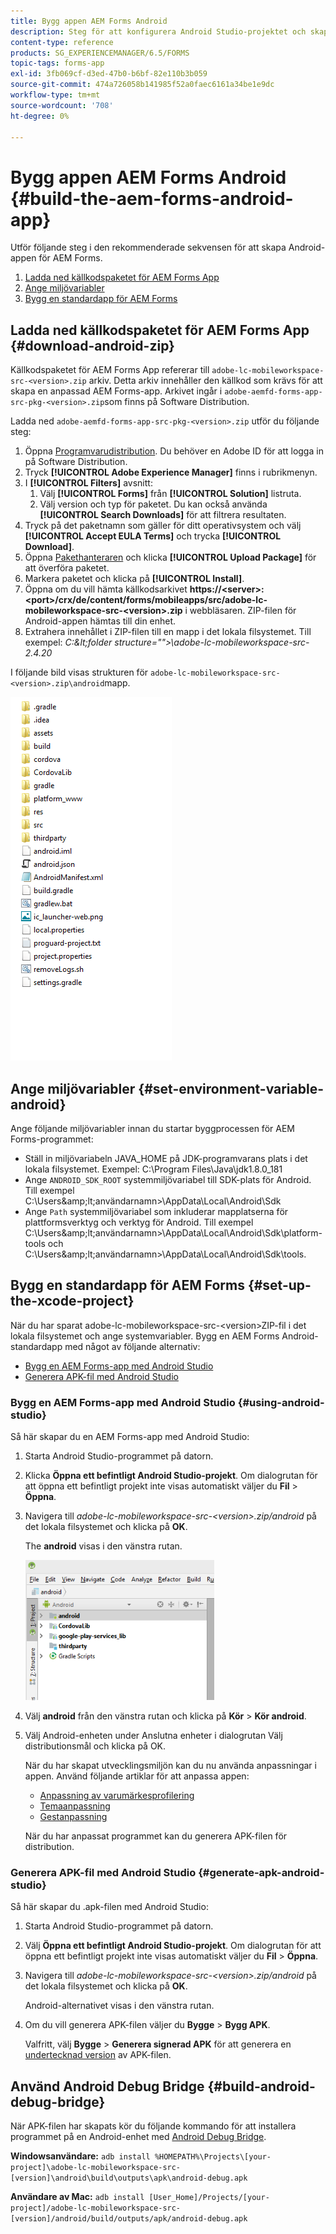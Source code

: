 ```yaml
---
title: Bygg appen AEM Forms Android
description: Steg för att konfigurera Android Studio-projektet och skapa APK-filen för AEM Forms-appen för Android
content-type: reference
products: SG_EXPERIENCEMANAGER/6.5/FORMS
topic-tags: forms-app
exl-id: 3fb069cf-d3ed-47b0-b6bf-82e110b3b059
source-git-commit: 474a726058b141985f52a0faec6161a34be1e9dc
workflow-type: tm+mt
source-wordcount: '708'
ht-degree: 0%

---
```


# Bygg appen AEM Forms Android {#build-the-aem-forms-android-app}

Utför följande steg i den rekommenderade sekvensen för att skapa Android-appen för AEM Forms.

1. [Ladda ned källkodspaketet för AEM Forms App](#download-android-zip)
1. [Ange miljövariabler](#set-environment-variable-android)
1. [Bygg en standardapp för AEM Forms](#set-up-the-xcode-project)

## Ladda ned källkodspaketet för AEM Forms App {#download-android-zip}

Källkodspaketet för AEM Forms App refererar till `adobe-lc-mobileworkspace-src-<version>.zip` arkiv. Detta arkiv innehåller den källkod som krävs för att skapa en anpassad AEM Forms-app. Arkivet ingår i `adobe-aemfd-forms-app-src-pkg-<version>.zip`som finns på Software Distribution.

Ladda ned `adobe-aemfd-forms-app-src-pkg-<version>.zip` utför du följande steg:

1. Öppna [Programvarudistribution](https://experience.adobe.com/downloads). Du behöver en Adobe ID för att logga in på Software Distribution.
1. Tryck **[!UICONTROL Adobe Experience Manager]** finns i rubrikmenyn.
1. I **[!UICONTROL Filters]** avsnitt:
   1. Välj **[!UICONTROL Forms]** från **[!UICONTROL Solution]** listruta.
   2. Välj version och typ för paketet. Du kan också använda **[!UICONTROL Search Downloads]** för att filtrera resultaten.
1. Tryck på det paketnamn som gäller för ditt operativsystem och välj **[!UICONTROL Accept EULA Terms]** och trycka **[!UICONTROL Download]**.
1. Öppna [Pakethanteraren](https://experienceleague.adobe.com/docs/experience-manager-65/administering/contentmanagement/package-manager.html)  och klicka **[!UICONTROL Upload Package]** för att överföra paketet.
1. Markera paketet och klicka på **[!UICONTROL Install]**.
1. Öppna om du vill hämta källkodsarkivet **https://&lt;server>:&lt;port>/crx/de/content/forms/mobileapps/src/adobe-lc-mobileworkspace-src-&lt;version>.zip** i webbläsaren. ZIP-filen för Android-appen hämtas till din enhet.
1. Extrahera innehållet i ZIP-filen till en mapp i det lokala filsystemet. Till exempel: *C:\&lt;folder structure=&quot;&quot;>\adobe-lc-mobileworkspace-src-2.4.20*

I följande bild visas strukturen för `adobe-lc-mobileworkspace-src-<version>.zip\android`mapp.

![zip_android_folder_structure](assets/zip_android_folder_structure.png)

## Ange miljövariabler {#set-environment-variable-android}

Ange följande miljövariabler innan du startar byggprocessen för AEM Forms-programmet:

* Ställ in miljövariabeln JAVA_HOME på JDK-programvarans plats i det lokala filsystemet. Exempel: C:\Program Files\Java\jdk1.8.0_181
* Ange `ANDROID_SDK_ROOT` systemmiljövariabel till SDK-plats för Android. Till exempel C:\Users\&amp;lt;användarnamn>\AppData\Local\Android\Sdk
* Ange `Path` systemmiljövariabel som inkluderar mapplatserna för plattformsverktyg och verktyg för Android. Till exempel C:\Users\&amp;lt;användarnamn>\AppData\Local\Android\Sdk\platform-tools och C:\Users\&amp;lt;användarnamn>\AppData\Local\Android\Sdk\tools.

## Bygg en standardapp för AEM Forms {#set-up-the-xcode-project}

När du har sparat adobe-lc-mobileworkspace-src-&lt;version>ZIP-fil i det lokala filsystemet och ange systemvariabler. Bygg en AEM Forms Android-standardapp med något av följande alternativ:

* [Bygg en AEM Forms-app med Android Studio](#using-android-studio)
* [Generera APK-fil med Android Studio](#generate-apk-android-studio)

### Bygg en AEM Forms-app med Android Studio {#using-android-studio}

Så här skapar du en AEM Forms-app med Android Studio:

1. Starta Android Studio-programmet på datorn.
1. Klicka **Öppna ett befintligt Android Studio-projekt**. Om dialogrutan för att öppna ett befintligt projekt inte visas automatiskt väljer du **Fil** > **Öppna**.
1. Navigera till *adobe-lc-mobileworkspace-src-&lt;version>.zip/android* på det lokala filsystemet och klicka på **OK**.

   The **android** visas i den vänstra rutan.

   ![android_folder_studio](assets/android_folder_studio.png)

1. Välj **android** från den vänstra rutan och klicka på **Kör** > **Kör android**.
1. Välj Android-enheten under Anslutna enheter i dialogrutan Välj distributionsmål och klicka på OK.

   När du har skapat utvecklingsmiljön kan du nu använda anpassningar i appen. Använd följande artiklar för att anpassa appen:

   * [Anpassning av varumärkesprofilering](/help/forms/using/branding-customization.md)
   * [Temaanpassning](/help/forms/using/theme-customization.md)
   * [Gestanpassning](/help/forms/using/gesture-customization.md)

   När du har anpassat programmet kan du generera APK-filen för distribution.

### Generera APK-fil med Android Studio {#generate-apk-android-studio}

Så här skapar du .apk-filen med Android Studio:

1. Starta Android Studio-programmet på datorn.
1. Välj **Öppna ett befintligt Android Studio-projekt**. Om dialogrutan för att öppna ett befintligt projekt inte visas automatiskt väljer du **Fil** > **Öppna**.
1. Navigera till *adobe-lc-mobileworkspace-src-&lt;version>.zip/android* på det lokala filsystemet och klicka på **OK**.

   Android-alternativet visas i den vänstra rutan.

1. Om du vill generera APK-filen väljer du **Bygge** > **Bygg APK**.

   Valfritt, välj **Bygge** > **Generera signerad APK** för att generera en [undertecknad version](https://developer.android.com/studio/publish/app-signing) av APK-filen.

## Använd Android Debug Bridge {#build-android-debug-bridge}

När APK-filen har skapats kör du följande kommando för att installera programmet på en Android-enhet med [Android Debug Bridge](https://developer.android.com/tools/adb).

**Windowsanvändare:** `adb install %HOMEPATH%\Projects\[your-project]\adobe-lc-mobileworkspace-src-[version]\android\build\outputs\apk\android-debug.apk`

**Användare av Mac:** `adb install [User_Home]/Projects/[your-project]/adobe-lc-mobileworkspace-src-[version]/android/build/outputs/apk/android-debug.apk`
